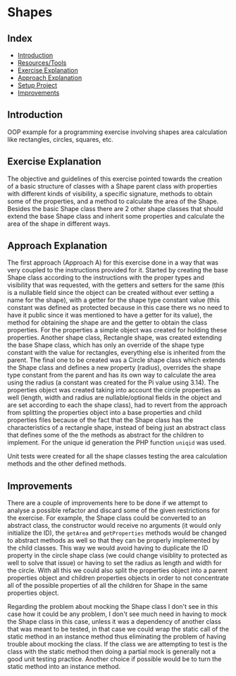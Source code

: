 # Shapes

## Index
* [Introduction](#introduction)
* [Resources/Tools](#resources)
* [Exercise Explanation](#exercise-explanation)
* [Approach Explanation](#approach-explanation)
* [Setup Project](#setup-project)
* [Improvements](#improvements)

## Introduction

OOP example for a programming exercise involving shapes area calculation like rectangles, circles, squares, etc.


## Exercise Explanation

The objective and guidelines of this exercise pointed towards the creation of a basic structure of classes with a Shape parent class with properties with different kinds of visibility, a specific signature, methods to obtain some of the properties, and a method to calculate the area of the Shape.
Besides the basic Shape class there are 2 other shape classes that should extend the base Shape class and inherit some properties and calculate the area of the shape in different ways.

## Approach Explanation

The first approach (Approach A) for this exercise done in a way that was very coupled to the instructions provided for it.
Started by creating the base Shape class according to the instructions with the proper types and visibility that was requested, 
with the getters and setters for the same (this is a nullable field since the object can be created without ever setting a name for the shape), 
with a getter for the shape type constant value (this constant was defined as protected because in this case there ws no need to have it public 
since it was mentioned to have a getter for its value), the method for obtaining the shape are and the getter to obtain the class properties.
For the properties a simple object was created for holding these properties.
Another shape class, Rectangle shape, was created extending the base Shape class, which has only an override of the shape type constant with the value for rectangles, 
everything else is inherited from the parent. The final one to be created was a Circle shape class which extends the Shape class and defines a new property (radius), 
overrides the shape type constant from the parent and has its own way to calculate the area using the radius (a constant was created for the Pi value using 3.14). 
The properties object was created taking into account the circle properties as well (length, width and radius are nullable/optional fields in the object and are set according to each the shape class), 
had to revert from the approach from splitting the properties object into a base properties and child properties files because of the fact that the Shape class has the characteristics of a rectangle shape,
instead of being just an abstract class that defines some of the the methods as abstract for the children to implement.
For the unique id generation the PHP function `uniqid` was used.

Unit tests were created for all the shape classes testing the area calculation methods and the other defined methods.



## Improvements

There are a couple of improvements here to be done if we attempt to analyse a possible refactor and discard some of the given restrictions for the exercise. For example, 
the Shape class could be converted to an abstract class, the constructor would receive no arguments (it would only initialize the ID), 
the `getArea` and `getProperties` methods would be changed to abstract methods as well so that they can be properly implemented by the child classes. 
This way we would avoid having to duplicate the ID property in the circle shape class (we could change visiblity to protected as well to solve that issue) 
or having to set the radius as length and width for the circle. With all this we could also split the properties object into a parent properties object and children properties 
objects in order to not concentrate all of the possible properties of all the children for Shape in the same properties object.

Regarding the problem about mocking the Shape class I don't see in this case how it could be any problem, I don't see much need in having to mock the Shape class in this case,
unless it was a dependency of another class that was meant to be tested, in that case we could wrap the static call of the static method in an instance method thus eliminating
the problem of having trouble about mocking the class. If the class we are attempting to test is the class with the static method then doing a partial mock is generally not a good 
unit testing practice. Another choice if possible would be to turn the static method into an instance method.